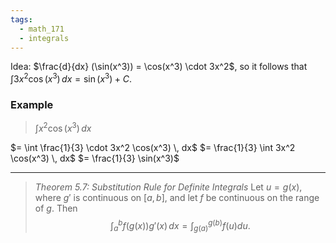 ```yaml
---
tags:
  - math_171
  - integrals
---
```


Idea:
$\frac{d}{dx} (\sin(x^3)) = \cos(x^3) \cdot 3x^2$,
so it follows that
$\int 3x^2 \cos(x^3) \, dx = \sin(x^3) + C$.

### Example

> $\int x^2 \cos(x^3) \, dx$

$= \int \frac{1}{3} \cdot 3x^2 \cos(x^3) \, dx$
$= \frac{1}{3} \int 3x^2 \cos(x^3) \, dx$
$= \frac{1}{3} \sin(x^3)$

---

> *Theorem 5.7: Substitution Rule for Definite Integrals*
> Let $u = g(x)$, where $g'$ is continuous on $[a, b]$, and let $f$ be continuous on the range of $g$. Then
> $$ \int_a^b f(g(x)) g'(x) \, dx = \int_{g(a)}^{g(b)} f(u) du. $$